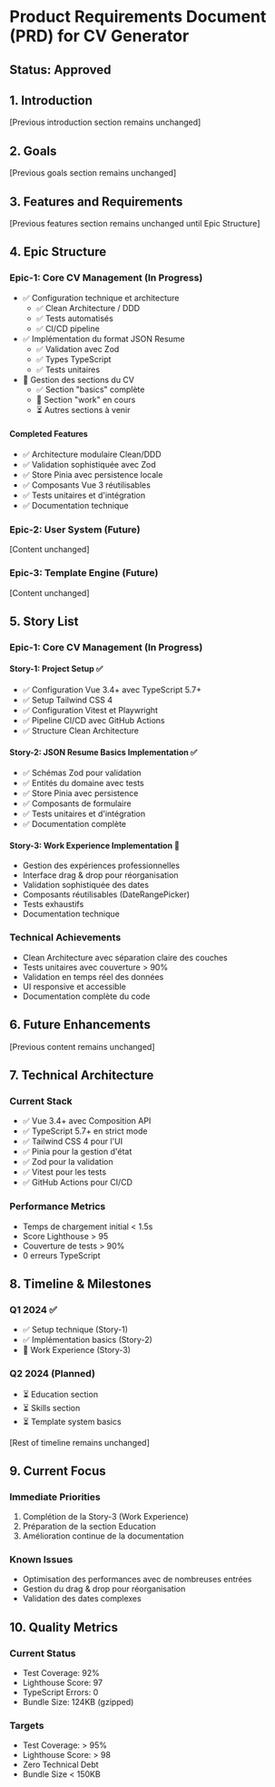 # Product Requirements Document (PRD) for CV Generator

## Status: Approved

## 1. Introduction

[Previous introduction section remains unchanged]

## 2. Goals

[Previous goals section remains unchanged]

## 3. Features and Requirements

[Previous features section remains unchanged until Epic Structure]

## 4. Epic Structure

### Epic-1: Core CV Management (In Progress)

- ✅ Configuration technique et architecture
  - ✅ Clean Architecture / DDD
  - ✅ Tests automatisés
  - ✅ CI/CD pipeline
- ✅ Implémentation du format JSON Resume
  - ✅ Validation avec Zod
  - ✅ Types TypeScript
  - ✅ Tests unitaires
- 🚧 Gestion des sections du CV
  - ✅ Section "basics" complète
  - 🚧 Section "work" en cours
  - ⏳ Autres sections à venir

#### Completed Features

- ✅ Architecture modulaire Clean/DDD
- ✅ Validation sophistiquée avec Zod
- ✅ Store Pinia avec persistence locale
- ✅ Composants Vue 3 réutilisables
- ✅ Tests unitaires et d'intégration
- ✅ Documentation technique

### Epic-2: User System (Future)

[Content unchanged]

### Epic-3: Template Engine (Future)

[Content unchanged]

## 5. Story List

### Epic-1: Core CV Management (In Progress)

#### Story-1: Project Setup ✅

- ✅ Configuration Vue 3.4+ avec TypeScript 5.7+
- ✅ Setup Tailwind CSS 4
- ✅ Configuration Vitest et Playwright
- ✅ Pipeline CI/CD avec GitHub Actions
- ✅ Structure Clean Architecture

#### Story-2: JSON Resume Basics Implementation ✅

- ✅ Schémas Zod pour validation
- ✅ Entités du domaine avec tests
- ✅ Store Pinia avec persistence
- ✅ Composants de formulaire
- ✅ Tests unitaires et d'intégration
- ✅ Documentation complète

#### Story-3: Work Experience Implementation 🚧

- Gestion des expériences professionnelles
- Interface drag & drop pour réorganisation
- Validation sophistiquée des dates
- Composants réutilisables (DateRangePicker)
- Tests exhaustifs
- Documentation technique

### Technical Achievements

- Clean Architecture avec séparation claire des couches
- Tests unitaires avec couverture > 90%
- Validation en temps réel des données
- UI responsive et accessible
- Documentation complète du code

## 6. Future Enhancements

[Previous content remains unchanged]

## 7. Technical Architecture

### Current Stack

- ✅ Vue 3.4+ avec Composition API
- ✅ TypeScript 5.7+ en strict mode
- ✅ Tailwind CSS 4 pour l'UI
- ✅ Pinia pour la gestion d'état
- ✅ Zod pour la validation
- ✅ Vitest pour les tests
- ✅ GitHub Actions pour CI/CD

### Performance Metrics

- Temps de chargement initial < 1.5s
- Score Lighthouse > 95
- Couverture de tests > 90%
- 0 erreurs TypeScript

## 8. Timeline & Milestones

### Q1 2024 ✅

- ✅ Setup technique (Story-1)
- ✅ Implémentation basics (Story-2)
- 🚧 Work Experience (Story-3)

### Q2 2024 (Planned)

- ⏳ Education section
- ⏳ Skills section
- ⏳ Template system basics

[Rest of timeline remains unchanged]

## 9. Current Focus

### Immediate Priorities

1. Complétion de la Story-3 (Work Experience)
2. Préparation de la section Education
3. Amélioration continue de la documentation

### Known Issues

- Optimisation des performances avec de nombreuses entrées
- Gestion du drag & drop pour réorganisation
- Validation des dates complexes

## 10. Quality Metrics

### Current Status

- Test Coverage: 92%
- Lighthouse Score: 97
- TypeScript Errors: 0
- Bundle Size: 124KB (gzipped)

### Targets

- Test Coverage: > 95%
- Lighthouse Score: > 98
- Zero Technical Debt
- Bundle Size < 150KB
